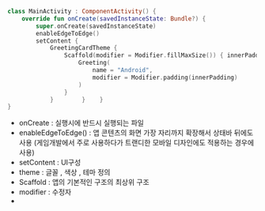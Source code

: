 
```kotlin
class MainActivity : ComponentActivity() {  
    override fun onCreate(savedInstanceState: Bundle?) {  
        super.onCreate(savedInstanceState)  
        enableEdgeToEdge()  
        setContent {  
            GreetingCardTheme {  
                Scaffold(modifier = Modifier.fillMaxSize()) { innerPadding ->  
                    Greeting(  
                        name = "Android",  
                        modifier = Modifier.padding(innerPadding)  
                    )  
                }  
            }        }    }  
}

```

- onCreate : 실행시에 반드시 실행되는 파일
- enableEdgeToEdge() : 앱 콘텐츠의 화면 가장 자리까지 확장해서 상태바 뒤에도 사용
  (게임개발에서 주로 사용하다가 트랜디한 모바일 디자인에도 적용하는 경우에 사용)
- setContent : UI구성
- theme : 글꼴 , 색상 , 테마 정의
- Scaffold : 앱의 기본적인 구조의 최상위 구조
- modifier : 수정자  
- 